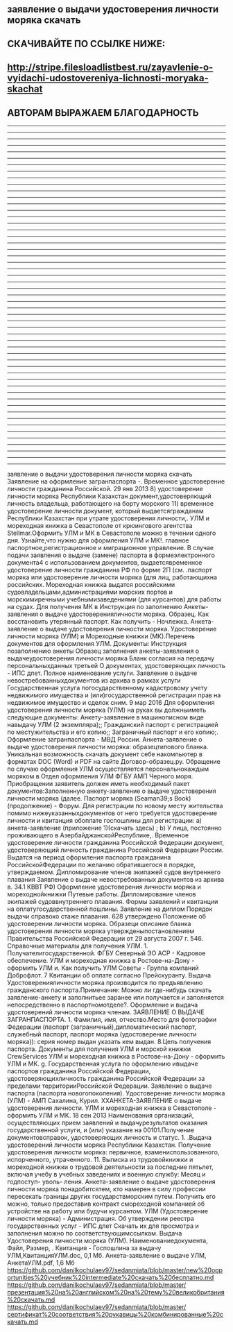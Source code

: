заявление о выдачи удостоверения личности моряка скачать
--------------------------------------------------
СКАЧИВАЙТЕ ПО ССЫЛКЕ НИЖЕ:
--------------------------------------------------
http://stripe.filesloadlistbest.ru/zayavlenie-o-vyidachi-udostovereniya-lichnosti-moryaka-skachat
--------------------------------------------------
АВТОРАМ ВЫРАЖАЕМ БЛАГОДАРНОСТЬ
--------------------------------------------------
--------------------------------------------------
--------------------------------------------------
--------------------------------------------------
--------------------------------------------------
--------------------------------------------------
--------------------------------------------------
--------------------------------------------------
--------------------------------------------------
--------------------------------------------------
--------------------------------------------------
--------------------------------------------------
--------------------------------------------------
--------------------------------------------------
--------------------------------------------------
--------------------------------------------------
--------------------------------------------------
--------------------------------------------------
--------------------------------------------------
--------------------------------------------------
--------------------------------------------------
--------------------------------------------------
--------------------------------------------------
--------------------------------------------------
--------------------------------------------------
--------------------------------------------------
--------------------------------------------------
--------------------------------------------------
--------------------------------------------------
--------------------------------------------------
--------------------------------------------------
--------------------------------------------------
--------------------------------------------------
--------------------------------------------------
--------------------------------------------------
--------------------------------------------------
--------------------------------------------------
--------------------------------------------------
--------------------------------------------------
--------------------------------------------------
--------------------------------------------------
--------------------------------------------------
--------------------------------------------------
--------------------------------------------------
--------------------------------------------------
--------------------------------------------------
--------------------------------------------------
--------------------------------------------------
--------------------------------------------------
--------------------------------------------------
--------------------------------------------------
--------------------------------------------------
--------------------------------------------------
--------------------------------------------------
заявление о выдачи удостоверения личности моряка скачать Заявление на оформление загранпаспорта -. Временное удостоверение личности гражданина Российской. 29 янв 2013  8) удостоверение личности моряка Республики Казахстан  документ,удостоверяющий личность владельца, работающего на борту морского  11) временное удостоверение личности  документ, который выдаетсягражданам Республики Казахстан при утрате удостоверения личности,. УЛМ и мореходная книжка в Севастополе от крюингового агентства Stellmar.Оформить УЛМ и МК в Севастополе можно в течении одного дня. Узнайте,что нужно для оформления УЛМ и МК!. главное паспортное,регистрационное и миграционное управление. В случае подачи заявления о выдаче (замене) паспорта в формеэлектронного документа4 с использованием  документов, выдаетсявременное удостоверение личности гражданина РФ по форме  2П (см. .паспорт моряка или удостоверение личности моряка (для лиц, работающихна российских. Мореходная книжка выдатся российскими судовладельцами,администрациями морских портов и морскимиречными учебнымизаведениями (для курсантов) для работы на судах. Для получения МК в Инструкция по заполнению Анкеты-заявления о выдаче удостоверенияличности моряка. Образец. Как восстановить утерянный паспорт. Как получить  - Ночлежка. Анкета-заявление о выдаче удостоверения личности моряка. Удостоверение личности моряка (УЛМ) и Мореходные книжки (МК).Перечень документов для оформления УЛМ. Документы: Инструкция позаполнению анкеты  Образец заполнения анкеты-заявления о выдачеудостоверения личности моряка  Бланк согласия на передачу персональныхданных третьей
О документах, удостоверяющих личность - ИПС длет. Полное наименование услуги. Заявление о выдаче невостребованныхдокументов из архива в рамках услуги Государственная услуга погосударственному кадастровому учету недвижимого имущества и (или)государственной регистрации прав на недвижимое имущество и сделок сним. 9 мар 2016  Для оформления удостоверения личности моряка (УЛМ) на руках вы должныиметь следующие документы: Анкету-заявление в машинописном виде навыдачу УЛМ (2 экземпляра);; Гражданский паспорт с регистрацией по местужительства и его копию;; Заграничный паспорт и его копию;. Оформление загранпаспорта - МВД России. Анкета-заявление о выдаче удостоверения личности моряка: образецтипового бланка. Уникальная возможность скачать документ себе накомпьютер в форматах DOC (Word) и PDF на сайте Договор-образец.ру. Обращение по случаю оформления УЛМ осуществляется персональнокаждым моряком в Отдел оформления УЛМ ФГБУ АМП Черного моря. Приобращении заявитель должен иметь необходимый пакет документов:Заполненную анкету-заявление о выдаче удостоверения личности моряка (далее. Паспорт моряка (Seaman39;s Book) (продолжение) - Форум. Для регистрации по новому месту жительства помимо нижеуказанныхдокументов от него требуется удостоверение личности и квитанция обоплате госпошлины для регистрации: a) анкета-заявление (приложение 1)(скачать здесь) ; b) У лица, постоянно проживающего в АзербайджанскойРеспублике,. Временное удостоверение личности гражданина Российской Федерации документ, удостоверяющий личность гражданина Российской Федерации России. Выдатся на период оформления паспорта гражданина РоссийскойФедерации по желанию обратившегося в порядке, утверждаемом. Дипломирование членов экипажей судов внутреннего плавания
Заявление о выдаче невостребованных документов из архива в. 34.1 КВВТ РФ)  Оформление удостоверения личности моряка и мореходнойкнижки  Путевые работы. Дипломирование членов экипажей судоввнутреннего плавания. Формы заявлений и квитанции на оплатугосударственной пошлины. Заявление на диплом  Порядок выдачи справоко стаже плавания. 628 утверждено Положение об удостоверении личности моряка. Образеци описание бланка удостоверения личности моряка утвержденыпостановлением Правительства Российской Федерации от 29 августа 2007 г.  546. Справочные материалы для получения УЛМ. 1. Получателигосударственной. ФГБУ Северный ЭО АСР - Кадровое обеспечение. УЛМ и мореходная книжка в Ростове-на-Дону - оформить УЛМ и. Как получить УЛМ  Советы - Группа компаний Доброфлот. 7 Квитанции об оплате согласно Прейскуранту. Выдача Удостоверенияличности моряка производится по предъявлению гражданского паспорта.Примечание:  Можно ли где-нибудь скачать заявление-анкету и заполнитьее заранее или получается и заполняется непосредственно в паспортномотделе?. Оформление и выдача удостоверений личности моряка членам. ЗАЯВЛЕНИЕ О ВЫДАЧЕ ЗАГРАНПАСПОРТА. 1. Фамилия, имя, отчество.Место для фотографии  Федерации (паспорт (заграничный),дипломатический паспорт, служебный паспорт, паспорт моряка (удостоверение личности моряка)): серия номер выдан указать кем выдан. 8.Цель получения паспорта. Документы для получения УЛМ и морской книжки  CrewServices
УЛМ и мореходная книжка в Ростове-на-Дону - оформить УЛМ и МК. g. Государственная услуга по оформлению ивыдаче паспортов гражданина Российской Федерации, удостоверяющихличность гражданина Российской Федерации за пределами территорииРоссийской Федерации. Заявление о выдаче паспорта (паспорта новогопоколения). Удостоверение личности моряка (УЛМ) - АМП Сахалина, Курил. ХХАНКЕТА-ЗАЯВЛЕНИЕ о выдаче удостоверения личности. УЛМ и мореходная книжка в Севастополе - оформить УЛМ и МК. 18 сен 2013  Наименования организаций, осуществляющих прием заявлений и выдачурезультатов оказания государственной услуги, и (или) указание на  00101.Получение документовсправок, удостоверяющих личность и статус. 1. .Выдача удостоверений личности моряка Республики Казахстан. Получение удостоверения личности моряка: первичное, взамениспользованного, испорченного, утраченного. 11. Выписка из трудовойкнижки и мореходной книжки о трудовой деятельности за последние пятьлет, включая учебу в учебных заведениях и военную службу: Месяц и годпоступ- уволь- ления. Анкета-заявление о выдаче удостоверения личности моряка понадобитсятем, кто намерен в силу профессии пересекать границы других государствморским путем. Получить его можно, только предоставив контракт смореходной компанией об устройстве на работу или будучи курсантом. УЛМ (Удостоверение личности моряка) - Администрация. Об утверждении реестра государственных услуг - ИПС длет
Скачать их для просмотра и заполнения можно по соответствующимссылкам. Выдача Удостоверения личности моряка (УЛМ). Наименованиедокумента, Файл, Размер, . Квитанция - Госпошлина за выдачу УЛМ,КвитанцияУЛМ.doc, 0,1 Mб. Анкета-заявление о выдаче УЛМ, АнкетаУЛМ.pdf, 1,6 Mб
https://github.com/danilkochulaev97/sedanmiata/blob/master/new%20opportunities%20учебник%20intermediate%20скачать%20бесплатно.md
https://github.com/danilkochulaev97/sedanmiata/blob/master/презентация%20на%20английском%20на%20тему%20великобритания%20скачать.md
https://github.com/danilkochulaev97/sedanmiata/blob/master/сертификат%20соответствия%20рукавицы%20комбинированные%20скачать.md